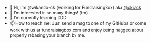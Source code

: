 - 👋 Hi, I’m @wikando-ck (working for FundraisingBox) aka [@ckrack](https://github.com/ckrack)
- 👀 I’m interested in so many things! (tm)
- 🌱 I’m currently learning DDD
- 📫 How to reach me: Just send a msg to one of my GitHubs or come work with us at fundraisingbox.com and enjoy being nagged about properly rebasing your branch by me.

